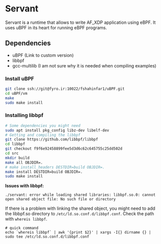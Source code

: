 # Servant

Servant is a runtime that allows to write AF\_XDP application using eBPF. It uses uBPF in its heart for running eBPF programs.

## Dependencies

* uBPF (Link to custom version)
* libbpf
* gcc-multilib (I am not sure why it is needed when compiling examples)


### Install uBPF

```bash
git clone ssh://git@fyro.ir:10022/fshahinfar1/uBPF.git
cd uBPF/vm
make
sudo make install
```

### Installing libbpf

```bash
# Some dependencies you might need
sudo apt install pkg_config libz-dev libelf-dev
# Getting and compiling the libbpf
git clone https://github.com/libbpf/libbpf
cd libbpf
git checkout f9f6e92458899fee5d3d6c62c645755c25dd502d
cd src
mkdir build
make all OBJDIR=.
# make install_headers DESTDIR=build OBJDIR=.
make install DESTDIR=build OBJDIR=.
sudo make install
```

**Issues with libbpf:**

```
./servant: error while loading shared libraries: libbpf.so.0: cannot open shared object file: No such file or directory
```

If there is a problem with linking the shared object, you might need to add
the libbpf.so directory to `/etc/ld.so.conf.d/libbpf.conf`. Check the path with
`whereis libbpf`.

```
# quick command
echo `whereis libbpf` | awk '{print $2}' | xargs -I{} dirname {} | sudo tee /etc/ld.so.conf.d/libbpf.conf
```

